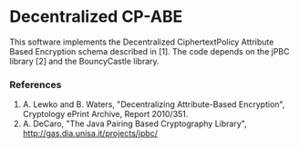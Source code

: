 Decentralized CP-ABE
======
This software implements the Decentralized CiphertextPolicy Attribute Based Encryption schema described in [1].
The code depends on the jPBC library [2] and the BouncyCastle library.

### References ###
1. A. Lewko and B. Waters, "Decentralizing Attribute-Based Encryption", Cryptology ePrint Archive, Report 2010/351.
2. A. DeCaro, "The Java Pairing Based Cryptography Library", http://gas.dia.unisa.it/projects/jpbc/
